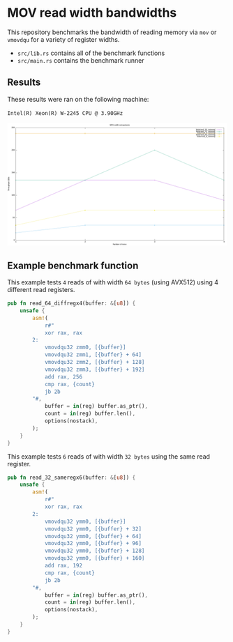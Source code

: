 # MOV read width bandwidths

This repository benchmarks the bandwidth of reading memory via `mov` or `vmovdqu` for 
a variety of register widths.

* `src/lib.rs` contains all of the benchmark functions
* `src/main.rs` contains the benchmark runner

## Results

These results were ran on the following machine:

`Intel(R) Xeon(R) W-2245 CPU @ 3.90GHz`

![svg](./data.png)

## Example benchmark function

This example tests `4` reads of with width `64 bytes` (using AVX512) using 4 different read registers.

```rust
pub fn read_64_diffregx4(buffer: &[u8]) {
    unsafe {
        asm!(
            r#"
            xor rax, rax
        2:
            vmovdqu32 zmm0, [{buffer}]
            vmovdqu32 zmm1, [{buffer} + 64]
            vmovdqu32 zmm2, [{buffer} + 128]
            vmovdqu32 zmm3, [{buffer} + 192]
            add rax, 256
            cmp rax, {count}
            jb 2b
        "#,
            buffer = in(reg) buffer.as_ptr(),
            count = in(reg) buffer.len(),
            options(nostack),
        );
    }
}
```

This example tests `6` reads of with width `32 bytes` using the same read register.

```rust
pub fn read_32_sameregx6(buffer: &[u8]) {
    unsafe {
        asm!(
            r#"
            xor rax, rax
        2:
            vmovdqu32 ymm0, [{buffer}]
            vmovdqu32 ymm0, [{buffer} + 32]
            vmovdqu32 ymm0, [{buffer} + 64]
            vmovdqu32 ymm0, [{buffer} + 96]
            vmovdqu32 ymm0, [{buffer} + 128]
            vmovdqu32 ymm0, [{buffer} + 160]
            add rax, 192
            cmp rax, {count}
            jb 2b
        "#,
            buffer = in(reg) buffer.as_ptr(),
            count = in(reg) buffer.len(),
            options(nostack),
        );
    }
}
```

